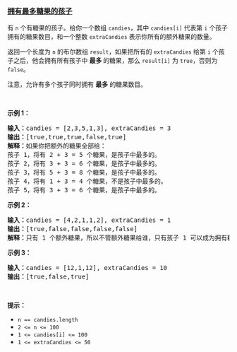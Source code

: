 ### [拥有最多糖果的孩子](https://leetcode-cn.com/problems/kids-with-the-greatest-number-of-candies)

<p>有&nbsp;<code>n</code>&nbsp;个有糖果的孩子。给你一个数组&nbsp;<code>candies</code>，其中&nbsp;<code>candies[i]</code>&nbsp;代表第 <code>i</code> 个孩子拥有的糖果数目，和一个整数&nbsp;<code>extraCandies</code>&nbsp;表示你所有的额外糖果的数量。</p>

<p>返回一个长度为&nbsp;<code>n</code>&nbsp;的布尔数组 <code>result</code>，如果把所有的&nbsp;<code>extraCandies</code>&nbsp;给第&nbsp;<code>i</code>&nbsp;个孩子之后，他会拥有所有孩子中&nbsp;<strong>最多&nbsp;</strong>的糖果，那么&nbsp;<code>result[i]</code>&nbsp;为&nbsp;<code>true</code>，否则为 <code>false</code>。</p>

<p>注意，允许有多个孩子同时拥有 <strong>最多</strong>&nbsp;的糖果数目。</p>

<p>&nbsp;</p>

<p><strong>示例 1：</strong></p>

<pre>
<strong>输入：</strong>candies = [2,3,5,1,3], extraCandies = 3
<strong>输出：</strong>[true,true,true,false,true] 
<strong>解释：</strong>如果你把额外的糖果全部给：
孩子 1，将有 2 + 3 = 5 个糖果，是孩子中最多的。
孩子 2，将有 3 + 3 = 6 个糖果，是孩子中最多的。
孩子 3，将有 5 + 3 = 8 个糖果，是孩子中最多的。
孩子 4，将有 1 + 3 = 4 个糖果，不是孩子中最多的。
孩子 5，将有 3 + 3 = 6 个糖果，是孩子中最多的。</pre>

<p><strong>示例 2：</strong></p>

<pre>
<strong>输入：</strong>candies = [4,2,1,1,2], extraCandies = 1
<strong>输出：</strong>[true,false,false,false,false] 
<strong>解释：</strong>只有 1 个额外糖果，所以不管额外糖果给谁，只有孩子 1 可以成为拥有糖果最多的孩子。
</pre>

<p><strong>示例 3：</strong></p>

<pre>
<strong>输入：</strong>candies = [12,1,12], extraCandies = 10
<strong>输出：</strong>[true,false,true]
</pre>

<p>&nbsp;</p>

<p><strong>提示：</strong></p>

<ul>
	<li><code>n == candies.length</code></li>
	<li><code>2 &lt;= n &lt;= 100</code></li>
	<li><code>1 &lt;= candies[i] &lt;= 100</code></li>
	<li><code>1 &lt;= extraCandies &lt;= 50</code></li>
</ul>
